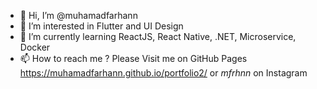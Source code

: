 - 👋 Hi, I’m @muhamadfarhann
- 👀 I’m interested in Flutter and UI Design
- 🌱 I’m currently learning ReactJS, React Native, .NET, Microservice, Docker
- 📫 How to reach me ? Please Visit me on GitHub Pages https://muhamadfarhann.github.io/portfolio2/ or _mfrhnn_ on Instagram

<!---
muhamadfarhann/muhamadfarhann is a ✨ special ✨ repository because its `README.md` (this file) appears on your GitHub profile.
You can click the Preview link to take a look at your changes.
--->
